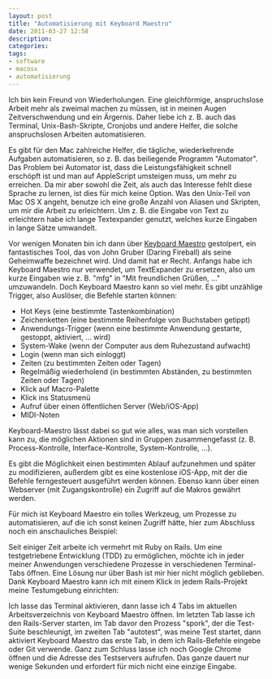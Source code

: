 ```yaml
---
layout: post
title: "Automatisierung mit Keyboard Maestro"
date: 2011-03-27 12:58
description:
categories:
tags:
- software
- macosx
- automatisierung
---
```


Ich bin kein Freund von Wiederholungen. Eine gleichförmige, anspruchslose Arbeit mehr als zweimal machen zu müssen, ist in meinen Augen Zeitverschwendung und ein Ärgernis. Daher liebe ich z. B. auch das Terminal, Unix-Bash-Skripte, Cronjobs und andere Helfer, die solche anspruchslosen Arbeiten automatisieren.

<!-- more -->

Es gibt für den Mac zahlreiche Helfer, die tägliche, wiederkehrende Aufgaben automatisieren, so z. B. das beiliegende Programm "Automator". Das Problem bei Automator ist, dass die Leistungsfähigkeit schnell erschöpft ist und man auf AppleScript umsteigen muss, um mehr zu erreichen. Da mir aber sowohl die Zeit, als auch das Interesse fehlt diese Sprache zu lernen, ist dies für mich keine Option. Was den Unix-Teil von Mac OS X angeht, benutze ich eine große Anzahl von Aliasen und Skripten, um mir die Arbeit zu erleichtern. Um z. B. die Eingabe von Text zu erleichtern habe ich lange Textexpander genutzt, welches kurze Eingaben in lange Sätze umwandelt.

Vor wenigen Monaten bin ich dann über [Keyboard Maestro](http://www.keyboardmaestro.com/main/) gestolpert, ein fantastisches Tool, das von John Gruber (Daring Fireball) als seine Geheimwaffe bezeichnet wird. Und damit hat er Recht. Anfangs habe ich Keyboard Maestro nur verwendet, um TextExpander zu ersetzen, also um kurze Eingaben wie z. B. "mfg" in "Mit freundlichen Grüßen, …" umzuwandeln. Doch Keyboard Maestro kann so viel mehr. Es gibt unzählige Trigger, also Auslöser, die Befehle starten können:

* Hot Keys (eine bestimmte Tastenkombination)
* Zeichenketten (eine bestimmte Reihenfolge von Buchstaben getippt)
* Anwendungs-Trigger (wenn eine bestimmte Anwendung gestarte, gestoppt, aktiviert, … wird)
* System-Wake (wenn der Computer aus dem Ruhezustand aufwacht)
* Login (wenn man sich einloggt)
* Zeiten (zu bestimmten Zeiten oder Tagen)
* Regelmäßig wiederholend (in bestimmten Abständen, zu bestimmten Zeiten oder Tagen)
* Klick auf Macro-Palette
* Klick ins Statusmenü
* Aufruf über einen öffentlichen Server (Web/iOS-App)
* MIDI-Noten

Keyboard-Maestro lässt dabei so gut wie alles, was man sich vorstellen kann zu, die möglichen Aktionen sind in Gruppen zusammengefasst (z. B. Process-Kontrolle, Interface-Kontrolle, System-Kontrolle, …).

Es gibt die Möglichkeit einen bestimmten Ablauf aufzunehmen und später zu modifizieren, außerdem gibt es eine kostenlose iOS-App, mit der die Befehle ferngesteuert ausgeführt werden können. Ebenso kann über einen Webserver (mit Zugangskontrolle) ein Zugriff auf die Makros gewährt werden.

Für mich ist Keyboard Maestro ein tolles Werkzeug, um Prozesse zu automatisieren, auf die ich sonst keinen Zugriff hätte, hier zum Abschluss noch ein anschauliches Beispiel:

Seit einiger Zeit arbeite ich vermehrt mit Ruby on Rails. Um eine testgetriebene Entwicklung (TDD) zu ermöglichen, möchte ich in jeder meiner Anwendungen verschiedene Prozesse in verschiedenen Terminal-Tabs öffnen. Eine Lösung nur über Bash ist mir hier nicht möglich geblieben. Dank Keyboard Maestro kann ich mit einem Klick in jedem Rails-Projekt meine Testumgebung einrichten:

Ich lasse das Terminal aktivieren, dann lasse ich 4 Tabs im aktuellen Arbeitsverzeichnis von Keyboard Maestro öffnen. Im letzten Tab lasse ich den Rails-Server starten, im Tab davor den Prozess "spork", der die Test-Suite beschleunigt, im zweiten Tab "autotest", was meine Test startet, dann aktiviert Keyboard Maestro das erste Tab, in dem ich Rails-Befehle eingebe oder Git verwende. Ganz zum Schluss lasse ich noch Google Chrome öffnen und die Adresse des Testservers aufrufen. Das ganze dauert nur wenige Sekunden und erfordert für mich nicht eine einzige Eingabe.

